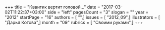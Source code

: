 +++
title = "Квантик вертит головой..."
date = "2017-03-02T11:22:37+03:00"
side = "left"
pagesCount = "3"
slogan = ""
year = "2012"
startPage = "16"
authors = [ "",]
issues = [ "2012_09",]
illustrators = [ "Дарья Котова",]
month = "09"
rubrics = [ "Своими руками",]
+++

